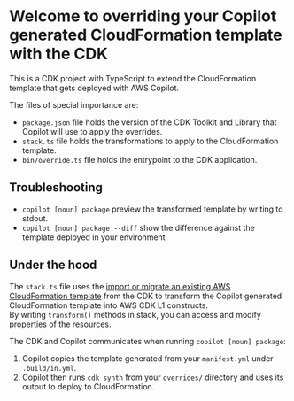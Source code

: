 # Welcome to overriding your Copilot generated CloudFormation template with the CDK

This is a CDK project with TypeScript to extend the CloudFormation template that gets 
deployed with AWS Copilot.

The files of special importance are:
- `package.json` file holds the version of the CDK Toolkit and Library that Copilot will use to apply the overrides.
- `stack.ts` file holds the transformations to apply to the CloudFormation template.
- `bin/override.ts` file holds the entrypoint to the CDK application.

## Troubleshooting

* `copilot [noun] package` preview the transformed template by writing to stdout.
* `copilot [noun] package --diff` show the difference against the template deployed in your environment

## Under the hood
The `stack.ts` file uses the [import or migrate an existing AWS CloudFormation template](https://docs.aws.amazon.com/cdk/v2/guide/use_cfn_template.html) 
from the CDK to transform the Copilot generated CloudFormation template into AWS CDK L1 constructs.  
By writing `transform()` methods in stack, you can access and modify properties of the resources.

The CDK and Copilot communicates when running `copilot [noun] package`:
1. Copilot copies the template generated from your `manifest.yml` under `.build/in.yml`.
2. Copilot then runs `cdk synth` from your `overrides/` directory and uses its output to deploy to CloudFormation.